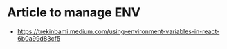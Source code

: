 # Article to manage ENV
* https://trekinbami.medium.com/using-environment-variables-in-react-6b0a99d83cf5
